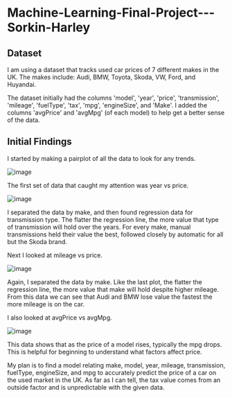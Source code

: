 # Machine-Learning-Final-Project---Sorkin-Harley

## Dataset
I am using a dataset that tracks used car prices of 7 different makes in the UK. The makes include: Audi, BMW, Toyota, Skoda, VW, Ford, and Huyandai.

The dataset initially had the columns 'model', 'year', 'price', 'transmission', 'mileage', 'fuelType', 'tax', 'mpg', 'engineSize', and 'Make'. I added the columns 'avgPrice' and 'avgMpg' (of each model) to help get a better sense of the data.

## Initial Findings

I started by making a pairplot of all the data to look for any trends.

![image](https://user-images.githubusercontent.com/92001255/165655860-56393fd4-8e37-4eff-b9dd-fb7f21f42e2f.png)


The first set of data that caught my attention was year vs price.

![image](https://user-images.githubusercontent.com/92001255/165656499-7391a5f6-dcf9-45ae-acd0-c8e630c17dea.png)

I separated the data by make, and then found regression data for transmission type. The flatter the regression line, the more value that type of transmission will hold over the years. For every make, manual transmissions held their value the best, followed closely by automatic for all but the Skoda brand.

Next I looked at mileage vs price.

![image](https://user-images.githubusercontent.com/92001255/165656965-985d050e-1ab7-41ad-8dd1-c1b0d2a7511d.png)

Again, I separated the data by make. Like the last plot, the flatter the regression line, the more value that make will hold despite higher mileage. From this data we can see that Audi and BMW lose value the fastest the more mileage is on the car.

I also looked at avgPrice vs avgMpg.

![image](https://user-images.githubusercontent.com/92001255/165657696-5bff7286-eed5-4415-941b-311fe09707f4.png)

This data shows that as the price of a model rises, typically the mpg drops. This is helpful for beginning to understand what factors affect price.

My plan is to find a model relating make, model, year, mileage, transmission, fuelType, engineSize, and mpg to accurately predict the price of a car on the used market in the UK. As far as I can tell, the tax value comes from an outside factor and is unpredictable with the given data. 
